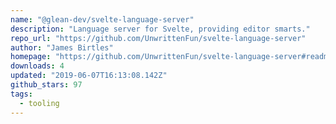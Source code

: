 ```yaml
---
name: "@glean-dev/svelte-language-server"
description: "Language server for Svelte, providing editor smarts."
repo_url: "https://github.com/UnwrittenFun/svelte-language-server"
author: "James Birtles"
homepage: "https://github.com/UnwrittenFun/svelte-language-server#readme"
downloads: 4
updated: "2019-06-07T16:13:08.142Z"
github_stars: 97
tags: 
  - tooling
---
```

